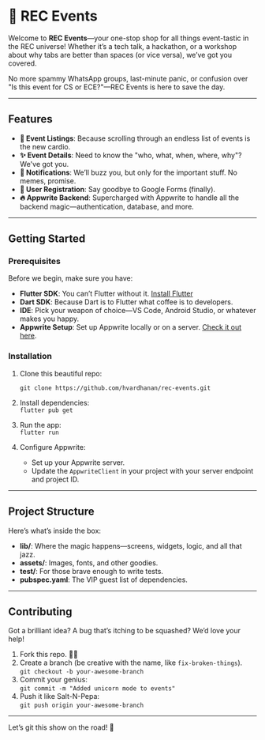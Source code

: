 # 🎉 REC Events  

Welcome to **REC Events**—your one-stop shop for all things event-tastic in the REC universe! Whether it’s a tech talk, a hackathon, or a workshop about why tabs are better than spaces (or vice versa), we’ve got you covered.  

No more spammy WhatsApp groups, last-minute panic, or confusion over "Is this event for CS or ECE?"—REC Events is here to save the day.  

---

## Features  

- **📅 Event Listings**: Because scrolling through an endless list of events is the new cardio.  
- **✨ Event Details**: Need to know the "who, what, when, where, why"? We've got you.  
- **🔔 Notifications**: We’ll buzz you, but only for the important stuff. No memes, promise.  
- **👥 User Registration**: Say goodbye to Google Forms (finally).  
- **🔥 Appwrite Backend**: Supercharged with Appwrite to handle all the backend magic—authentication, database, and more.  

---

## Getting Started  

### Prerequisites  

Before we begin, make sure you have:  
- **Flutter SDK**: You can’t Flutter without it. [Install Flutter](https://flutter.dev/docs/get-started/install)  
- **Dart SDK**: Because Dart is to Flutter what coffee is to developers.  
- **IDE**: Pick your weapon of choice—VS Code, Android Studio, or whatever makes you happy.  
- **Appwrite Setup**: Set up Appwrite locally or on a server. [Check it out here](https://appwrite.io/docs).  

### Installation  

1. Clone this beautiful repo:  
   ```
   git clone https://github.com/hvardhanan/rec-events.git   
   ```

2. Install dependencies:  
   ``` flutter pub get ```

3. Run the app:  
   ``` flutter run ```

4. Configure Appwrite:  
   - Set up your Appwrite server.  
   - Update the `AppwriteClient` in your project with your server endpoint and project ID.  

---

## Project Structure  

Here’s what’s inside the box:  

- **lib/**: Where the magic happens—screens, widgets, logic, and all that jazz.  
- **assets/**: Images, fonts, and other goodies.  
- **test/**: For those brave enough to write tests.  
- **pubspec.yaml**: The VIP guest list of dependencies.  

---

## Contributing  

Got a brilliant idea? A bug that’s itching to be squashed? We’d love your help!  

1. Fork this repo. 🏴‍☠️  
2. Create a branch (be creative with the name, like `fix-broken-things`).  
   ``` git checkout -b your-awesome-branch ```
3. Commit your genius:  
   ``` git commit -m "Added unicorn mode to events" ```  
4. Push it like Salt-N-Pepa:  
   ``` git push origin your-awesome-branch ```

---

Let’s git this show on the road! 🚀  
